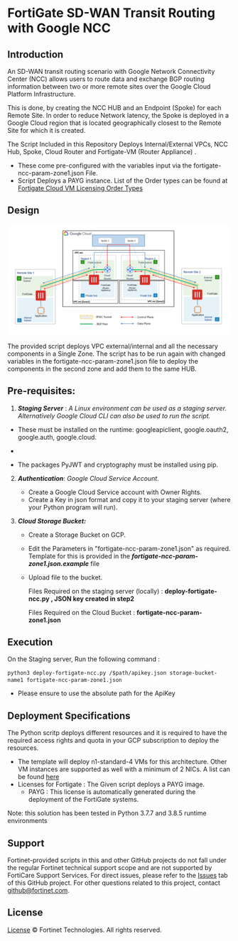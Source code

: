 # FortiGate SD-WAN Transit Routing with Google NCC

## Introduction

An SD-WAN transit routing scenario with Google Network Connectivity Center (NCC) allows users to route data and exchange BGP routing information between two or more remote sites over the Google Cloud Platform Infrastructure.

This is done, by creating the NCC HUB and an Endpoint (Spoke) for each Remote Site. In order to reduce Network latency, the Spoke is deployed in a Google Cloud region that is located geographically closest to the Remote Site for which it is created. 

The Script Included in this Repository Deploys Internal/External VPCs, NCC Hub, Spoke, Cloud Router and Fortigate-VM (Router Appliance) .
-	These come pre-configured with the variables input via the fortigate-ncc-param-zone1.json File.
-	Script Deploys a PAYG instance. List of the Order types can be found at [Fortigate Cloud VM Licensing Order Types](https://docs.fortinet.com/document/fortigate-public-cloud/7.0.0/gcp-administration-guide/451056/order-types)


## Design

<p align="center">
  <a href="images/"><img width="800px" src="images/SingleVM-NCC.png" alt="singlevm google ncc"></a>
</p


The provided script deploys VPC external/internal and all the necessary components in a Single Zone. The script has to be run again with changed variables in the fortigate-ncc-param-zone1.json file to deploy the components in the second zone and add them to the same HUB.


## Pre-requisites:

1) ***Staging Server*** : _A Linux environment can be used as a staging server. Alternatively Google Cloud CLI can also be used to run the script._
- These must be installed on the runtime:  googleapiclient, google.oauth2, google.auth, google.cloud.
- ```
- The packages PyJWT and cryptography must be installed using pip.

2) ***Authentication***: _Google Cloud Service Account._
	- Create a Google Cloud Service account with Owner Rights.
	- Create a Key in json format and copy it to your staging server (where your Python program will run).

3) ***Cloud Storage Bucket:***
	- Create a Storage Bucket on GCP.
	- Edit the Parameters in "fortigate-ncc-param-zone1.json" as required. Template for this is provided in the ***fortigate-ncc-param-zone1.json.example*** file
	- Upload file to the bucket.

		Files Required on the staging server (locally) : **deploy-fortigate-ncc.py , JSON key created in step2**

		Files Required on the Cloud Bucket : **fortigate-ncc-param-zone1.json**
	
## Execution

On the Staging server, Run the following command :
	
	python3 deploy-fortigate-ncc.py /$path/apikey.json storage-bucket-name1 fortigate-ncc-param-zone1.json
		
-	Please ensure to use the absolute path for the ApiKey
	

## Deployment Specifications

The Python scritp deploys different resources and it is required to have the required access rights and quota in your GCP subscription to deploy the resources.

- The template will deploy n1-standard-4 VMs for this architecture. Other VM instances are supported as well with a minimum of 2 NICs. A list can be found [here](https://docs.fortinet.com/document/fortigate-public-cloud/7.0.0/gcp-administration-guide/204792/models)
- Licenses for Fortigate : The Given script deploys a PAYG image.
  - PAYG : This license is automatically generated during the deployment of the FortiGate systems.



Note: this solution has been tested in Python 3.7.7 and 3.8.5 runtime environments


## Support
Fortinet-provided scripts in this and other GitHub projects do not fall under the regular Fortinet technical support scope and are not supported by FortiCare Support Services.
For direct issues, please refer to the [Issues](https://github.com/fortinet/fortigate-terraform-deploy/issues) tab of this GitHub project.
For other questions related to this project, contact [github@fortinet.com](mailto:github@fortinet.com).

## License
[License](https://github.com/fortinet/fortigate-gcp-ncc/blob/main/LICENSE) © Fortinet Technologies. All rights reserved.
